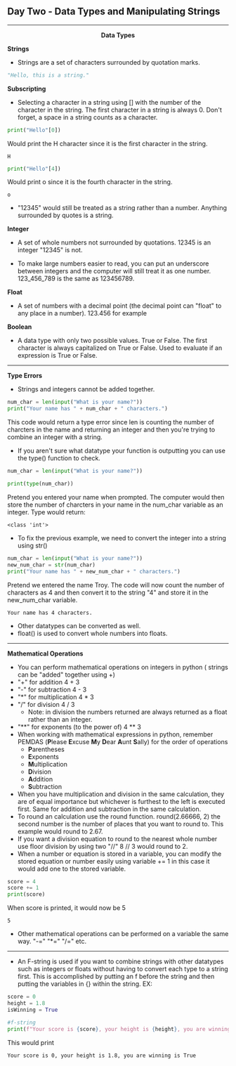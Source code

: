 ## Day Two - Data Types and Manipulating Strings

---

<p align = center><b>Data Types</b></p>

**Strings**
- Strings are a set of characters surrounded by quotation marks.

```python
"Hello, this is a string."
```
**Subscripting**
- Selecting a character in a string using [] with the number of the character in the string. The first character in a string is always 0. Don't forget, a space in a string counts as a character.

```python
print("Hello"[0])
```
Would print the H character since it is the first character in the string.
```
H
```
```python
print("Hello"[4])
```
Would print o since it is the fourth character in the string.
```
o
```
- "12345" would still be treated as a string rather than a number. Anything surrounded by quotes is a string.

**Integer**
- A set of whole numbers not surrounded by quotations. 12345 is an integer "12345" is not.

- To make large numbers easier to read, you can put an underscore between integers and the computer will still treat it as one number. 123_456_789 is the same as 123456789.

**Float**
- A set of numbers with a decimal point (the decimal point can "float" to any place in a number). 123.456 for example

**Boolean**
- A data type with only two possible values. True or False. The first character is always capitalized on True or False. Used to evaluate if an expression is True or False.

---

**Type Errors**
- Strings and integers cannot be added together.
```python
num_char = len(input("What is your name?"))
print("Your name has " + num_char + " characters.")
```
This code would return a type error since len is counting the number of charcters in the name and returning an integer and then you're trying to combine an integer with a string.
- If you aren't sure what datatype your function is outputting you can use the type() function to check.
```python
num_char = len(input("What is your name?"))

print(type(num_char))
```
Pretend you entered your name when prompted. The computer would then store the number of charcters in your name in the num_char variable as an integer. Type would return:
```
<class 'int'>
```
- To fix the previous example, we need to convert the integer into a string using str()
```python
num_char = len(input("What is your name?"))
new_num_char = str(num_char)
print("Your name has " + new_num_char + " characters.")
```
Pretend we entered the name Troy. The code will now count the number of characters as 4 and then convert it to the string "4" and store it in the new_num_char variable.
```
Your name has 4 characters.
```
- Other datatypes can be converted as well.
- float() is used to convert whole numbers into floats.

---

**Mathematical Operations**
- You can perform mathematical operations on integers in python ( strings can be "added" together using +)
- "+" for addition  4 + 3
- "-" for subtraction 4 - 3
- "*" for multiplication 4 * 3
- "/" for division 4 / 3 
  + Note: in division the numbers returned are always returned as a float rather than an integer.
- "**" for exponents (to the power of) 4 ** 3
- When working with mathematical expressions in python, remember PEMDAS (**P**lease **E**xcuse **M**y **D**ear **A**unt **S**ally) for the order of operations
  + **P**arentheses
  + **E**xponents
  + **M**ultiplication
  + **D**ivision
  + **A**ddition
  + **S**ubtraction
- When you have multiplication and division in the same calculation, they are of equal importance but whichever is furthest to the left is executed first. Same for addition and subtraction in the same calculation.
- To round an calculation use the round function. round(2.66666, 2) the second number is the number of places that you want to round to. This example would round to 2.67.
- If you want a division equation to round to the nearest whole number use floor division by using two "//"  8 // 3 would round to 2.
- When a number or equation is stored in a variable, you can modify the stored equation or number easily using variable += 1 in this case it would add one to the stored variable.
```python
score = 4
score += 1
print(score)
```
When score is printed, it would now be 5
```
5
````
 - Other mathematical operations can be performed on a variable the same way. "-=" "*=" "/=" etc.

---

- An F-string is used if you want to combine strings with other datatypes such as integers or floats without having to convert each type to a string first. This is accomplished by putting an f before the string and then putting the variables in {} within the string. EX:

```python
score = 0
height = 1.8
isWinning = True

#f-string
print(f"Your score is {score}, your height is {height}, you are winning is {isWinning}")
```
This would print
```
Your score is 0, your height is 1.8, you are winning is True
```
